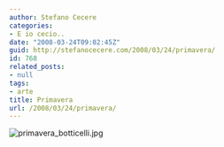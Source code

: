 ```yaml
---
author: Stefano Cecere
categories:
- E io cecio..
date: "2008-03-24T09:02:45Z"
guid: http://stefanocecere.com/2008/03/24/primavera/
id: 768
related_posts:
- null
tags:
- arte
title: Primavera
url: /2008/03/24/primavera/
---
```


![primavera_botticelli.jpg](http://stefanocecere.com/wp-content/uploads/sites/3/2008/03/primavera_botticelli.jpg)